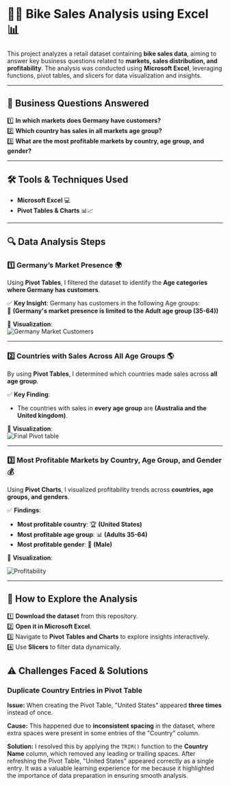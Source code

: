 # 🚴‍♂️ Bike Sales Analysis using Excel 📊  

This project analyzes a retail dataset containing **bike sales data**, aiming to answer key business questions related to **markets, sales distribution, and profitability**. The analysis was conducted using **Microsoft Excel**, leveraging functions, pivot tables, and slicers for data visualization and insights.  

---

## 📝 Business Questions Answered

1️⃣ **In which markets does Germany have customers?**  
2️⃣ **Which country has sales in all markets age group?**  
3️⃣ **What are the most profitable markets by country, age group, and gender?**  

---

## 🛠️ Tools & Techniques Used  

- **Microsoft Excel** 💻    
- **Pivot Tables & Charts** 📊📈 

---

## 🔍 Data Analysis Steps  

### 1️⃣ Germany’s Market Presence 🌍  
Using **Pivot Tables**, I filtered the dataset to identify the **Age categories where Germany has customers**.  

✅ **Key Insight**: Germany has customers in the following Age groups:  
🔹 **(Germany's market presence is limited to the Adult age group (35-64))**  

📸 **Visualization**:  
![Germany Market Customers](link_to_your_image_here)  

---

### 2️⃣ Countries with Sales Across All Age Groups 🌎  
By using **Pivot Tables**, I determined which countries made sales across **all age group**.  

✅ **Key Finding**:  
- The countries with sales in **every age group** are **(Australia and the United kingdom)**.  

📸 **Visualization**:  
![Final Pivot table](https://github.com/user-attachments/assets/269f423b-64b4-499e-b349-8a01d3241cb3)


---

### 3️⃣ Most Profitable Markets by Country, Age Group, and Gender 💰  
Using **Pivot Charts**, I visualized profitability trends across **countries, age groups, and genders**.  

✅ **Findings**:  
- **Most profitable country**: 🏆 **(United States)**  
- **Most profitable age group**: 📊 **(Adults 35-64)**  
- **Most profitable gender**: 🚻 **(Male)**  

📸 **Visualization**:  

![Profitability](https://github.com/user-attachments/assets/091357b7-77ef-442c-800e-fc75a005ce7f)
  

---

## 📅 How to Explore the Analysis  

1️⃣ **Download the dataset** from this repository.  
2️⃣ **Open it in Microsoft Excel**.  
3️⃣ Navigate to **Pivot Tables and Charts** to explore insights interactively.  
4️⃣ Use **Slicers** to filter data dynamically.  

## ⚠️ Challenges Faced & Solutions  

### Duplicate Country Entries in Pivot Table  
**Issue:** When creating the Pivot Table, "United States" appeared **three times** instead of once.  

**Cause:** This happened due to **inconsistent spacing** in the dataset, where extra spaces were present in some entries of the "Country" column.  

**Solution:** I resolved this by applying the `TRIM()` function to the **Country Name** column, which removed any leading or trailing spaces. After refreshing the Pivot Table, "United States" appeared correctly as a single entry. It was a valuable learning experience for me because it highlighted the importance of data preparation in ensuring smooth analysis. 

